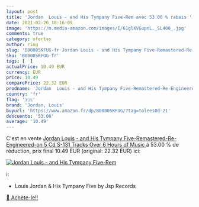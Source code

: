 ```yaml
---
layout: post
title: 'Jordan  Louis - and His Tympany Five-Rem avec 53.00 % rabais '
date: 2021-02-26 18:16:09
image: 'https://m.media-amazon.com/images/I/61glKVGupnL._SL400_.jpg'
comments: true
category: ofertas
author: ring
slug: 'B00005KFUG-fr Jordan Louis - and His Tympany Five-Remastered-Re-...'
sku: 'B00005KFUG-fr'
tags: [  ]
actualPrice: 10.49 EUR
currency: EUR
price: 10.49
comparePrice: 22.32 EUR
prodname: 'Jordan  Louis - and His Tympany Five-Remastered-Re-Engineered-on 5 Cd S-131 Tracks  Over 6 Hours of Music '
country: 'fr'
flag: '🇫🇷'
brand: 'Jordan, Louis'
buyurl: 'https://www.amazon.fr/dp/B00005KFUG/?tag=tolees0d-21'
descuento: '53.00'
average: '10.49'
---
```


C'est en vente [Jordan  Louis - and His Tympany Five-Remastered-Re-Engineered-on 5 Cd S-131 Tracks  Over 6 Hours of Music ](https://www.amazon.fr/dp/B00005KFUG/?tag=tolees0d-21)  à  53.00 % de réduction, prix final  10.49 EUR (original: 22.32 EUR) ici:

[![Jordan  Louis - and His Tympany Five-Rem](https://m.media-amazon.com/images/I/61glKVGupnL._SL400_.jpg)](https://www.amazon.fr/dp/B00005KFUG/?tag=tolees0d-21)

ℹ️:

- Louis Jordan & His Tympany Five by Jsp Records

[🛒 Achète-le!!](https://www.amazon.fr/dp/B00005KFUG/?tag=tolees0d-21)
